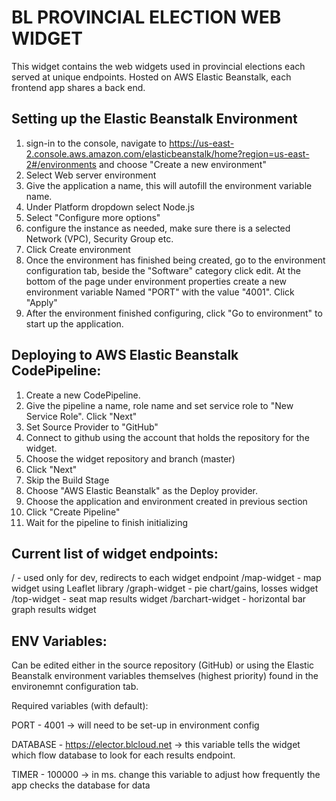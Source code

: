 # BL PROVINCIAL ELECTION WEB WIDGET

This widget contains the web widgets used in provincial elections each served at unique endpoints. Hosted on AWS Elastic Beanstalk, each frontend app shares a back end. 


## Setting up the Elastic Beanstalk Environment
1. sign-in to the console, navigate to https://us-east-2.console.aws.amazon.com/elasticbeanstalk/home?region=us-east-2#/environments and choose "Create a new environment"
2. Select Web server environment
3. Give the application a name, this will autofill the environment variable name. 
4. Under Platform dropdown select Node.js
5. Select "Configure more options" 
6. configure the instance as needed, make sure there is a selected Network (VPC), Security Group etc. 
7. Click Create environment
8. Once the environment has finished being created, go to the environment configuration tab, beside the "Software" category click edit. At the bottom of the page under environment properties create a new environment variable Named "PORT" with the value "4001". Click "Apply"
9. After the environment finished configuring, click "Go to environment" to start up the application.

## Deploying to AWS Elastic Beanstalk CodePipeline:
1. Create a new CodePipeline.
2. Give the pipeline a name, role name and set service role to "New Service Role". Click "Next"
3. Set Source Provider to "GitHub"
4. Connect to github using the account that holds the repository for the widget.
5. Choose the widget repository and branch (master)
6. Click "Next"
7. Skip the Build Stage
8. Choose "AWS Elastic Beanstalk" as the Deploy provider.
9. Choose the application and environment created in previous section
10. Click "Create Pipeline"
11. Wait for the pipeline to finish initializing 


## Current list of widget endpoints: 

/ - used only for dev, redirects to each widget endpoint 
/map-widget - map widget using Leaflet library
/graph-widget - pie chart/gains, losses widget
/top-widget - seat map results widget
/barchart-widget - horizontal bar graph results widget

## ENV Variables: 
Can be edited either in the source repository (GitHub) or using the Elastic Beanstalk environment variables themselves (highest priority) found in the environemnt configuration tab.

Required variables (with default): 

PORT - 4001 
    -> will need to be set-up in environment config

DATABASE - https://elector.blcloud.net 
    -> this variable tells the widget which flow database to look for each results endpoint. 
    
TIMER - 100000
    -> in ms. change this variable to adjust how frequently the app checks the database for data